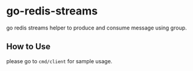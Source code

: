 # go-redis-streams
go redis streams helper to produce and consume message using group.

## How to Use
please go to `cmd/client` for sample usage.
